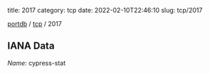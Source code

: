 title: 2017
category: tcp
date: 2022-02-10T22:46:10
slug: tcp/2017

[portdb](/) / [tcp](/category/tcp.html) / 2017


## IANA Data

_Name:_ cypress-stat

